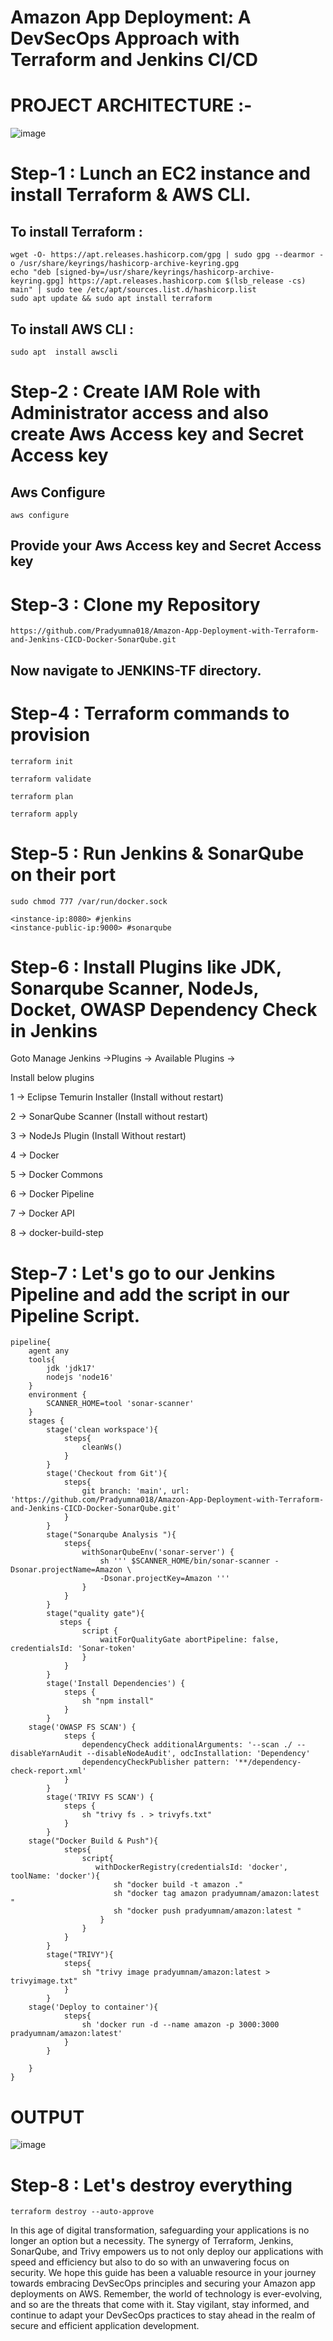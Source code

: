 # Amazon App Deployment: A DevSecOps Approach with Terraform and Jenkins CI/CD

# PROJECT ARCHITECTURE :-
![image](https://github.com/Pradyumna018/Amazon-App-Deployment-with-Terraform-and-Jenkins-CICD-Docker-SonarQube/assets/136186419/501b22ae-6dc1-4718-81b6-024532c4d47b)

# Step-1 : Lunch an EC2 instance and install Terraform & AWS CLI.

## To install Terraform :

```
wget -O- https://apt.releases.hashicorp.com/gpg | sudo gpg --dearmor -o /usr/share/keyrings/hashicorp-archive-keyring.gpg
echo "deb [signed-by=/usr/share/keyrings/hashicorp-archive-keyring.gpg] https://apt.releases.hashicorp.com $(lsb_release -cs) main" | sudo tee /etc/apt/sources.list.d/hashicorp.list
sudo apt update && sudo apt install terraform
```
## To install AWS CLI :
```
sudo apt  install awscli
```
# Step-2 : Create IAM Role with Administrator access and also create Aws Access key and Secret Access key

## Aws Configure
```
aws configure
```
## Provide your Aws Access key and Secret Access key

# Step-3 : Clone my Repository
```
https://github.com/Pradyumna018/Amazon-App-Deployment-with-Terraform-and-Jenkins-CICD-Docker-SonarQube.git
```
## Now navigate to JENKINS-TF directory.

# Step-4 : Terraform commands to provision
```
terraform init
```
```
terraform validate
```
```
terraform plan
```
```
terraform apply
```
# Step-5 : Run Jenkins & SonarQube on their port
```
sudo chmod 777 /var/run/docker.sock
```
 ```
<instance-ip:8080> #jenkins
<instance-public-ip:9000> #sonarqube
```
# Step-6 : Install Plugins like JDK, Sonarqube Scanner, NodeJs, Docket, OWASP Dependency Check in Jenkins

Goto Manage Jenkins →Plugins → Available Plugins →

Install below plugins

1 → Eclipse Temurin Installer (Install without restart)

2 → SonarQube Scanner (Install without restart)

3 → NodeJs Plugin (Install Without restart)

4 → Docker

5 → Docker Commons

6 → Docker Pipeline

7 → Docker API

8 → docker-build-step

# Step-7 : Let's go to our Jenkins Pipeline and add the script in our Pipeline Script.
```
pipeline{
    agent any
    tools{
        jdk 'jdk17'
        nodejs 'node16'
    }
    environment {
        SCANNER_HOME=tool 'sonar-scanner'
    }
    stages {
        stage('clean workspace'){
            steps{
                cleanWs()
            }
        }
        stage('Checkout from Git'){
            steps{
                git branch: 'main', url: 'https://github.com/Pradyumna018/Amazon-App-Deployment-with-Terraform-and-Jenkins-CICD-Docker-SonarQube.git'
            }
        }
        stage("Sonarqube Analysis "){
            steps{
                withSonarQubeEnv('sonar-server') {
                    sh ''' $SCANNER_HOME/bin/sonar-scanner -Dsonar.projectName=Amazon \
                    -Dsonar.projectKey=Amazon '''
                }
            }
        }
        stage("quality gate"){
           steps {
                script {
                    waitForQualityGate abortPipeline: false, credentialsId: 'Sonar-token' 
                }
            } 
        }
        stage('Install Dependencies') {
            steps {
                sh "npm install"
            }
        }
	stage('OWASP FS SCAN') {
            steps {
                dependencyCheck additionalArguments: '--scan ./ --disableYarnAudit --disableNodeAudit', odcInstallation: 'Dependency'
                dependencyCheckPublisher pattern: '**/dependency-check-report.xml'
            }
        }
        stage('TRIVY FS SCAN') {
            steps {
                sh "trivy fs . > trivyfs.txt"
            }
        }
	stage("Docker Build & Push"){
            steps{
                script{
                   withDockerRegistry(credentialsId: 'docker', toolName: 'docker'){   
                       sh "docker build -t amazon ."
                       sh "docker tag amazon pradyumnam/amazon:latest "
                       sh "docker push pradyumnam/amazon:latest "
                    }
                }
            }
        }
        stage("TRIVY"){
            steps{
                sh "trivy image pradyumnam/amazon:latest > trivyimage.txt" 
            }
        }
	stage('Deploy to container'){
            steps{
                sh 'docker run -d --name amazon -p 3000:3000 pradyumnam/amazon:latest'
            }
        }

    }
}
```

# OUTPUT 

![image](https://github.com/Pradyumna018/Amazon-App-Deployment-with-Terraform-and-Jenkins-CICD-Docker-SonarQube/assets/136186419/96e5b01c-565c-446b-b1b8-303e0362653c)

# Step-8 : Let's destroy everything
```
terraform destroy --auto-approve

```
In this age of digital transformation, safeguarding your applications is no longer an option but a necessity. The synergy of Terraform, Jenkins, SonarQube, and Trivy empowers us to not only deploy our applications with speed and efficiency but also to do so with an unwavering focus on security. We hope this guide has been a valuable resource in your journey towards embracing DevSecOps principles and securing your Amazon app deployments on AWS. Remember, the world of technology is ever-evolving, and so are the threats that come with it. Stay vigilant, stay informed, and continue to adapt your DevSecOps practices to stay ahead in the realm of secure and efficient application development.



